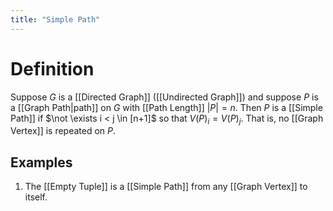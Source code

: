 ```yaml
---
title: "Simple Path"
---
```


# Definition
Suppose $G$ is a [[Directed Graph]] ([[Undirected Graph]]) and suppose $P$ is a [[Graph Path|path]] on $G$ with [[Path Length]] $|P| = n$. Then $P$ is a [[Simple Path]] if $\not \exists i < j \in [n+1]$ so that $V(P)_{i} = V(P)_{j}$. That is, no [[Graph Vertex]] is repeated on $P$.

## Examples
1. The [[Empty Tuple]] is a [[Simple Path]] from any [[Graph Vertex]] to itself.